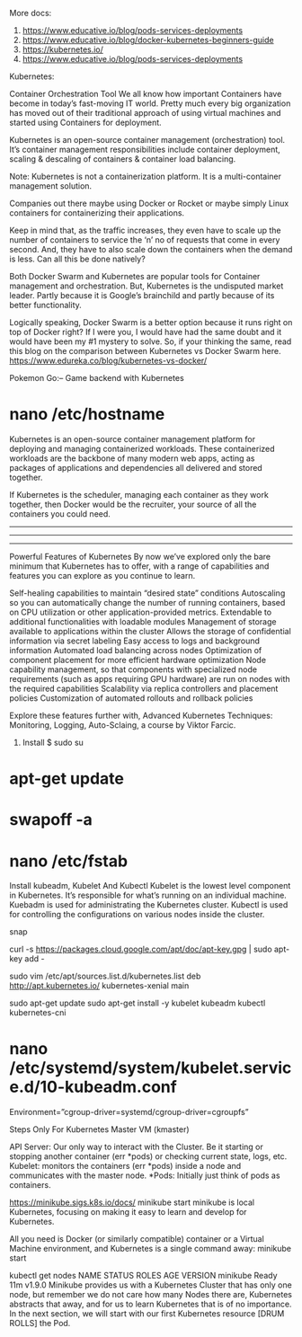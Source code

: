 More docs:
1. https://www.educative.io/blog/pods-services-deployments
2. https://www.educative.io/blog/docker-kubernetes-beginners-guide
3. https://kubernetes.io/
4. https://www.educative.io/blog/pods-services-deployments



Kubernetes:

Container Orchestration Tool
We all know how important Containers have become in today’s fast-moving IT world. Pretty much every big organization has moved out of their traditional approach of using virtual machines and started using Containers for deployment.

Kubernetes is an open-source container management (orchestration) tool. It’s container management responsibilities include container deployment, scaling & descaling of containers & container load balancing.


Note: Kubernetes is not a containerization platform. It is a multi-container management solution.

Companies out there maybe using Docker or Rocket or maybe simply Linux containers for containerizing their applications.


Keep in mind that, as the traffic increases, they even have to scale up the number of containers to service the ‘n’ no of requests that come in every second. And, they have to also scale down the containers when the demand is less. Can all this be done natively?

Both Docker Swarm and Kubernetes are popular tools for Container management and orchestration. But, Kubernetes is the undisputed market leader. Partly because it is Google’s brainchild and partly because of its better functionality.


Logically speaking, Docker Swarm is a better option because it runs right on top of Docker right? If I were you, I would have had the same doubt and it would have been my #1 mystery to solve. So, if your thinking the same, read this blog on the comparison between Kubernetes vs Docker Swarm here.
https://www.edureka.co/blog/kubernetes-vs-docker/


Pokemon Go:– Game backend with Kubernetes

# nano /etc/hostname



Kubernetes is an open-source container management platform for deploying and managing containerized workloads. These containerized workloads are the backbone of many modern web apps, acting as packages of applications and dependencies all delivered and stored together.


If Kubernetes is the scheduler, managing each container as they work together, then Docker would be the recruiter, your source of all the containers you could need.



-----------------------------------------------------------------------------
-----------------------------------------------------------------------------
-----------------------------------------------------------------------------


Powerful Features of Kubernetes
By now we’ve explored only the bare minimum that Kubernetes has to offer, with a range of capabilities and features you can explore as you continue to learn.

Self-healing capabilities to maintain “desired state” conditions
Autoscaling so you can automatically change the number of running containers, based on CPU utilization or other application-provided metrics.
Extendable to additional functionalities with loadable modules
Management of storage available to applications within the cluster
Allows the storage of confidential information via secret labeling
Easy access to logs and background information
Automated load balancing across nodes
Optimization of component placement for more efficient hardware optimization
Node capability management, so that components with specialized node requirements (such as apps requiring GPU hardware) are run on nodes with the required capabilities
Scalability via replica controllers and placement policies
Customization of automated rollouts and rollback policies


Explore these features further with, Advanced Kubernetes Techniques: Monitoring, Logging, Auto-Sclaing, a course by Viktor Farcic.










1. Install
$ sudo su
# apt-get update

# swapoff -a
# nano /etc/fstab


Install kubeadm, Kubelet And Kubectl
Kubelet is the lowest level component in Kubernetes. It’s responsible for what’s running on an individual machine.
Kuebadm is used for administrating the Kubernetes cluster.
Kubectl is used for controlling the configurations on various nodes inside the cluster.


snap

curl -s https://packages.cloud.google.com/apt/doc/apt-key.gpg | sudo apt-key add -

sudo vim /etc/apt/sources.list.d/kubernetes.list
deb http://apt.kubernetes.io/ kubernetes-xenial main

sudo apt-get update
sudo apt-get install -y kubelet kubeadm kubectl kubernetes-cni


# nano /etc/systemd/system/kubelet.service.d/10-kubeadm.conf
Environment=”cgroup-driver=systemd/cgroup-driver=cgroupfs”


Steps Only For Kubernetes Master VM (kmaster)


API Server: Our only way to interact with the Cluster. Be it starting or stopping another container (err *pods) or checking current state, logs, etc.
Kubelet: monitors the containers (err *pods) inside a node and communicates with the master node.
*Pods: Initially just think of pods as containers.



https://minikube.sigs.k8s.io/docs/
minikube start
minikube is local Kubernetes, focusing on making it easy to learn and develop for Kubernetes.

All you need is Docker (or similarly compatible) container or a Virtual Machine environment, and Kubernetes is a single command away: minikube start


kubectl get nodes
NAME       STATUS    ROLES     AGE       VERSION
minikube   Ready     <none>    11m       v1.9.0
Minikube provides us with a Kubernetes Cluster that has only one node, but remember we do not care how many Nodes there are, Kubernetes abstracts that away, and for us to learn Kubernetes that is of no importance. In the next section, we will start with our first Kubernetes resource [DRUM ROLLS] the Pod.


